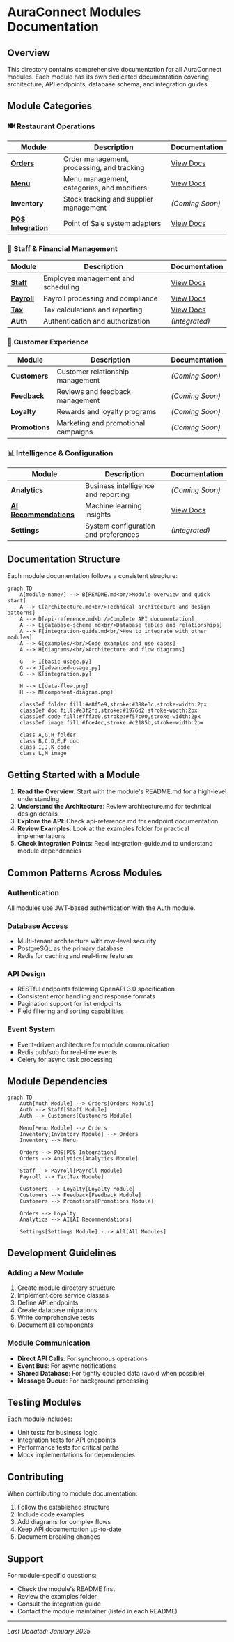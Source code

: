 # AuraConnect Modules Documentation

## Overview

This directory contains comprehensive documentation for all AuraConnect modules. Each module has its own dedicated documentation covering architecture, API endpoints, database schema, and integration guides.

## Module Categories

### 🍽️ Restaurant Operations

| Module | Description | Documentation |
|--------|-------------|--------------|
| **[Orders](./orders/README.md)** | Order management, processing, and tracking | [View Docs](./orders/README.md) |
| **[Menu](./menu/README.md)** | Menu management, categories, and modifiers | [View Docs](./menu/README.md) |
| **Inventory** | Stock tracking and supplier management | *(Coming Soon)* |
| **[POS Integration](../feature_docs/pos_integration/README.md)** | Point of Sale system adapters | [View Docs](../feature_docs/pos_integration/README.md) |

### 👥 Staff & Financial Management

| Module | Description | Documentation |
|--------|-------------|--------------|
| **[Staff](./staff/README.md)** | Employee management and scheduling | [View Docs](./staff/README.md) |
| **[Payroll](../feature_docs/payroll/README.md)** | Payroll processing and compliance | [View Docs](../feature_docs/payroll/README.md) |
| **[Tax](../feature_docs/tax/README.md)** | Tax calculations and reporting | [View Docs](../feature_docs/tax/README.md) |
| **Auth** | Authentication and authorization | *(Integrated)* |

### 🎯 Customer Experience

| Module | Description | Documentation |
|--------|-------------|--------------|
| **Customers** | Customer relationship management | *(Coming Soon)* |
| **Feedback** | Reviews and feedback management | *(Coming Soon)* |
| **Loyalty** | Rewards and loyalty programs | *(Coming Soon)* |
| **Promotions** | Marketing and promotional campaigns | *(Coming Soon)* |

### 📊 Intelligence & Configuration

| Module | Description | Documentation |
|--------|-------------|--------------|
| **Analytics** | Business intelligence and reporting | *(Coming Soon)* |
| **[AI Recommendations](../feature_docs/ai_agents/README.md)** | Machine learning insights | [View Docs](../feature_docs/ai_agents/README.md) |
| **Settings** | System configuration and preferences | *(Integrated)* |

## Documentation Structure

Each module documentation follows a consistent structure:

```mermaid
graph TD
    A[module-name/] --> B[README.md<br/>Module overview and quick start]
    A --> C[architecture.md<br/>Technical architecture and design patterns]
    A --> D[api-reference.md<br/>Complete API documentation]
    A --> E[database-schema.md<br/>Database tables and relationships]
    A --> F[integration-guide.md<br/>How to integrate with other modules]
    A --> G[examples/<br/>Code examples and use cases]
    A --> H[diagrams/<br/>Architecture and flow diagrams]
    
    G --> I[basic-usage.py]
    G --> J[advanced-usage.py]
    G --> K[integration.py]
    
    H --> L[data-flow.png]
    H --> M[component-diagram.png]
    
    classDef folder fill:#e8f5e9,stroke:#388e3c,stroke-width:2px
    classDef doc fill:#e3f2fd,stroke:#1976d2,stroke-width:2px
    classDef code fill:#fff3e0,stroke:#f57c00,stroke-width:2px
    classDef image fill:#fce4ec,stroke:#c2185b,stroke-width:2px
    
    class A,G,H folder
    class B,C,D,E,F doc
    class I,J,K code
    class L,M image
```

## Getting Started with a Module

1. **Read the Overview**: Start with the module's README.md for a high-level understanding
2. **Understand the Architecture**: Review architecture.md for technical design details
3. **Explore the API**: Check api-reference.md for endpoint documentation
4. **Review Examples**: Look at the examples folder for practical implementations
5. **Check Integration Points**: Read integration-guide.md to understand module dependencies

## Common Patterns Across Modules

### Authentication
All modules use JWT-based authentication with the Auth module.

### Database Access
- Multi-tenant architecture with row-level security
- PostgreSQL as the primary database
- Redis for caching and real-time features

### API Design
- RESTful endpoints following OpenAPI 3.0 specification
- Consistent error handling and response formats
- Pagination support for list endpoints
- Field filtering and sorting capabilities

### Event System
- Event-driven architecture for module communication
- Redis pub/sub for real-time events
- Celery for async task processing

## Module Dependencies

```mermaid
graph TD
    Auth[Auth Module] --> Orders[Orders Module]
    Auth --> Staff[Staff Module]
    Auth --> Customers[Customers Module]
    
    Menu[Menu Module] --> Orders
    Inventory[Inventory Module] --> Orders
    Inventory --> Menu
    
    Orders --> POS[POS Integration]
    Orders --> Analytics[Analytics Module]
    
    Staff --> Payroll[Payroll Module]
    Payroll --> Tax[Tax Module]
    
    Customers --> Loyalty[Loyalty Module]
    Customers --> Feedback[Feedback Module]
    Customers --> Promotions[Promotions Module]
    
    Orders --> Loyalty
    Analytics --> AI[AI Recommendations]
    
    Settings[Settings Module] -.-> All[All Modules]
```

## Development Guidelines

### Adding a New Module

1. Create module directory structure
2. Implement core service classes
3. Define API endpoints
4. Create database migrations
5. Write comprehensive tests
6. Document all components

### Module Communication

- **Direct API Calls**: For synchronous operations
- **Event Bus**: For async notifications
- **Shared Database**: For tightly coupled data (avoid when possible)
- **Message Queue**: For background processing

## Testing Modules

Each module includes:
- Unit tests for business logic
- Integration tests for API endpoints
- Performance tests for critical paths
- Mock implementations for dependencies

## Contributing

When contributing to module documentation:
1. Follow the established structure
2. Include code examples
3. Add diagrams for complex flows
4. Keep API documentation up-to-date
5. Document breaking changes

## Support

For module-specific questions:
- Check the module's README first
- Review the examples folder
- Consult the integration guide
- Contact the module maintainer (listed in each README)

---

*Last Updated: January 2025*
